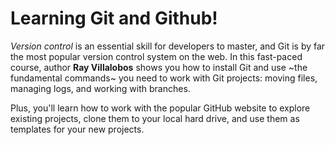 # Learning Git and Github!

*Version control* is an essential skill for developers to master, and Git is by far the most popular version control system on the web. In this fast-paced course, author **Ray Villalobos** shows you how to install Git and use ~the fundamental commands~ you need to work with Git projects: moving files, managing logs, and working with branches.

Plus, you'll learn how to work with the popular GitHub website to explore existing projects, clone them to your local hard drive, and use them as templates for your new projects.
